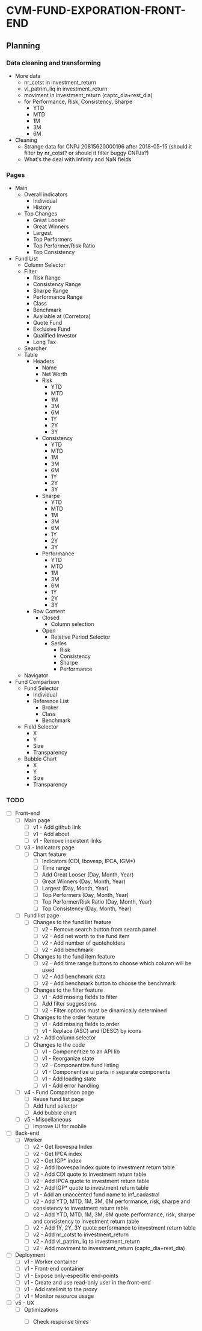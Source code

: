 # CVM-FUND-EXPORATION-FRONT-END

## Planning

### Data cleaning and transforming

- More data
    - nr_cotst in investment_return
    - vl_patrim_liq in investment_return
    - moviment in investment_return (captc_dia+rest_dia)
    - for Performance, Risk, Consistency, Sharpe
        - YTD
        - MTD
        - 1M
        - 3M
        - 6M
- Cleaning
    - Strange data for CNPJ 20815620000196 after 2018-05-15 (should it filter by nr_cotst? or should it filter buggy CNPJs?)
    - What's the deal with Infinity and NaN fields

### Pages

- Main
    - Overall indicators
        - Individual
        - History
    - Top Changes
        - Great Looser
        - Great Winners
        - Largest
        - Top Performers
        - Top Performer/Risk Ratio
        - Top Consistency
- Fund List
    - Column Selector
    - Filter
        - Risk Range
        - Consistency Range
        - Sharpe Range
        - Performance Range
        - Class
        - Benchmark
        - Avaliable at (Corretora)
        - Quote Fund
        - Exclusive Fund
        - Qualified Investor
        - Long Tax
    - Searcher
    - Table
        - Headers
            - Name
            - Net Worth
            - Risk
                - YTD
                - MTD
                - 1M
                - 3M
                - 6M
                - 1Y
                - 2Y
                - 3Y
            - Consistency
                - YTD
                - MTD
                - 1M
                - 3M
                - 6M
                - 1Y
                - 2Y
                - 3Y
            - Sharpe
                - YTD
                - MTD
                - 1M
                - 3M
                - 6M
                - 1Y
                - 2Y
                - 3Y
            - Performance                
                - YTD
                - MTD
                - 1M
                - 3M
                - 6M
                - 1Y
                - 2Y
                - 3Y
        - Row Content
            - Closed
                - Column selection
            - Open
                - Relative Period Selector
                - Series
                    - Risk
                    - Consistency
                    - Sharpe
                    - Performance
    - Navigator
- Fund Comparison
    - Fund Selector
        - Individual
        - Reference List
            - Broker
            - Class
            - Benchmark
    - Field Selector
        - X
        - Y
        - Size
        - Transparency
    - Bubble Chart
        - X
        - Y
        - Size
        - Transparency

### TODO

- [ ] Front-end
    - [ ] Main page
        - [ ] v1 - Add github link
        - [ ] v1 - Add about
        - [ ] v1 - Remove inexistent links
    - [ ] v3 - Indicators page
        - [ ] Chart feature
            - [ ] Indicators (CDI, Ibovesp, IPCA, IGM*)
            - [ ] Time range
            - [ ] Add Great Looser (Day, Month, Year)
            - [ ] Great Winners (Day, Month, Year)
            - [ ] Largest (Day, Month, Year)
            - [ ] Top Performers (Day, Month, Year)
            - [ ] Top Performer/Risk Ratio (Day, Month, Year)
            - [ ] Top Consistency (Day, Month, Year)
    - [ ] Fund list page
        - [ ] Changes to the fund list feature
            - [ ] v2 - Remove search button from search panel
            - [ ] v2 - Add net worth to the fund item
            - [ ] v2 - Add number of quoteholders
            - [ ] v2 - Add benchmark
        - [ ] Changes to the fund item feature
            - [ ] v2 - Add time range buttons to choose which column will be used
            - [ ] v2 - Add benchmark data
            - [ ] v2 - Add benchmark button to choose the benchmark
        - [ ] Changes to the filter feature
            - [ ] v1 - Add missing fields to filter
            - [ ] Add filter suggestions
            - [ ] v2 - Filter options must be dinamically determined
        - [ ] Changes to the order feature
            - [ ] v1 - Add missing fields to order
            - [ ] v1 - Replace (ASC) and (DESC) by icons
        - [ ] v2 - Add column selector
        - [ ] Changes to the code
            - [ ] v1 - Componentize to an API lib
            - [ ] v1 - Reorganize state
            - [ ] v2 - Componentize fund listing
            - [ ] v1 - Componentize ui parts in separate components
            - [ ] v1 - Add loading state
            - [ ] v1 - Add error handling
    - [ ] v4 - Fund Comparison page 
        - [ ] Reuse fund list page
        - [ ] Add fund selector
        - [ ] Add bubble chart
    - [ ] v5 - Miscellaneous
        - [ ] Improve UI for mobile 
- [ ] Back-end
    - [ ] Worker
        - [ ] v2 - Get Ibovespa Index
        - [ ] v2 - Get IPCA index
        - [ ] v2 - Get IGP* index
        - [ ] v2 - Add Ibovespa Index quote to investment return table
        - [ ] v2 - Add CDI quote to investment return table
        - [ ] v2 - Add IPCA quote to investment return table
        - [ ] v2 - Add IGP* quote to investment return table
        - [ ] v1 - Add an unaccented fund name to inf_cadastral    
        - [ ] v2 - Add YTD, MTD, 1M, 3M, 6M performance, risk, sharpe and consistency to investment return table
        - [ ] v2 - Add YTD, MTD, 1M, 3M, 6M quote performance, risk, sharpe and consistency to investment return table
        - [ ] v2 - Add 1Y, 2Y, 3Y quote performance to investment return table
        - [ ] v2 - Add nr_cotst to investment_return
        - [ ] v2 - Add vl_patrim_liq to investment_return
        - [ ] v2 - Add moviment to investment_return (captc_dia+rest_dia)
- [ ] Deployment
    - [ ] v1 - Worker container
    - [ ] v1 - Front-end container
    - [ ] v1 - Expose only-especific end-points
    - [ ] v1 - Create and use read-only user in the front-end
    - [ ] v1 - Add ratelimit to the proxy
    - [ ] v1 - Monitor resource usage
- [ ] v5 - UX
    - [ ] Optimizations
        - [ ] Check response times


